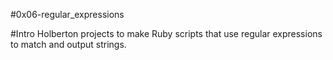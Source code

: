 #0x06-regular_expressions

#Intro
Holberton projects to make Ruby scripts that use regular expressions to match and output strings.